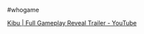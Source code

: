 #whogame 

[Kibu \| Full Gameplay Reveal Trailer - YouTube](https://www.youtube.com/watch?v=NzIQUu9hN-E)